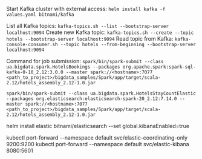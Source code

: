 
Start Kafka cluster with external access:
`helm install kafka -f values.yaml bitnami/kafka`

List all Kafka topics:
`kafka-topics.sh --list --bootstrap-server localhost:9094`
Create new Kafka topic:
`kafka-topics.sh --create --topic hotels --bootstrap-server localhost:9094`
Read topic from Kafka:
`kafka-console-consumer.sh --topic hotels --from-beginning --bootstrap-server localhost:9094`

Command for job submission:
`spark/bin/spark-submit --class ua.bigdata.spark.HotelsBookings --packages org.apache.spark:spark-sql-kafka-0-10_2.12:3.0.0 --master spark://<hostname>:7077 <path_to_project>/bigdata_samples/Spark/app/target/scala-2.12/hotels_assembly_2.12-1.0.jar`

`spark/bin/spark-submit --class ua.bigdata.spark.HotelsStayCountElastic --packages org.elasticsearch:elasticsearch-spark-20_2.12:7.14.0 --master spark://<hostname>:7077 <path_to_project>/bigdata_samples/Spark/app/target/scala-2.12/hotels_assembly_2.12-1.0.jar`



helm install elastic bitnami/elasticsearch --set global.kibanaEnabled=true

kubectl port-forward --namespace default svc/elastic-coordinating-only 9200:9200
kubectl port-forward --namespace default svc/elastic-kibana 8080:5601